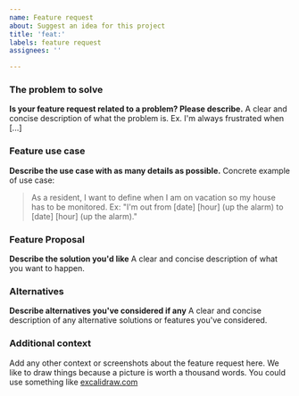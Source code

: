 ```yaml
---
name: Feature request
about: Suggest an idea for this project
title: 'feat:'
labels: feature request
assignees: ''

---
```


<!--
Thanks for your interest in Bobby! ❤️
Please check if there is no similar issue before creating this one.
Take your time to create the issue, we will be able to help you quickly if you give us practical information.
-->

### The problem to solve
**Is your feature request related to a problem? Please describe.**
A clear and concise description of what the problem is. Ex. I'm always frustrated when [...]

### Feature use case
**Describe the use case with as many details as possible.**
Concrete example of use case:
> As a resident, I want to define when I am on vacation so my house has to be monitored.
Ex: "I'm out from [date] [hour] (up the alarm) to [date] [hour] (up the alarm)."

### Feature Proposal
**Describe the solution you'd like**
A clear and concise description of what you want to happen.

### Alternatives
**Describe alternatives you've considered if any**
A clear and concise description of any alternative solutions or features you've considered.

### Additional context
Add any other context or screenshots about the feature request here. We like to draw things because a picture is worth a thousand words. You could use something like [excalidraw.com](https://excalidraw.com/)

